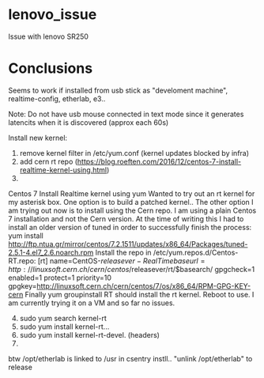 # lenovo_issue
Issue with lenovo SR250


# Conclusions

Seems to work if installed from usb stick as "develoment machine", realtime-config, etherlab, e3..

Note: Do not have usb mouse connected in text mode since it generates latencits when it is discovered (approx each 60s)




Install new kernel:

1. remove kernel filter in /etc/yum.conf (kernel updates blocked by infra)
2. add cern rt repo (https://blog.roeften.com/2016/12/centos-7-install-realtime-kernel-using.html)
3. 

Centos 7 Install Realtime kernel using yum
Wanted to try out an rt kernel for my asterisk box. One option is to build a patched kernel.. The other option I am trying out now is to install using the Cern repo. I am using a plain Centos 7 installation and not the Cern version. At the time of writing this I had to install an older version of tuned in order to successfully finish the process: 
yum install http://ftp.ntua.gr/mirror/centos/7.2.1511/updates/x86_64/Packages/tuned-2.5.1-4.el7_2.6.noarch.rpm
Install the repo in /etc/yum.repos.d/Centos-RT.repo: 
[rt]
name=CentOS-$releasever - RealTime
baseurl=http://linuxsoft.cern.ch/cern/centos/$releasever/rt/$basearch/
gpgcheck=1
enabled=1
protect=1
priority=10
gpgkey=http://linuxsoft.cern.ch/cern/centos/7/os/x86_64/RPM-GPG-KEY-cern
Finally yum groupinstall RT should install the rt kernel. Reboot to use. I am currently trying it on a VM and so far no issues.


4. sudo yum search kernel-rt
5. sudo yum install kernel-rt...
6. sudo yum install kernel-rt-devel. (headers)
7.  




btw /opt/etherlab is linked to /usr in csentry instll.. "unlink /opt/etherlab" to release

